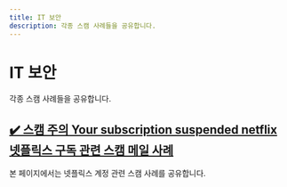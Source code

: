 ```yaml
---
title: IT 보안
description: 각종 스캠 사례들을 공유합니다. 
---
```



IT 보안
===


각종 스캠 사례들을 공유합니다.





[✔️ 스캠 주의 Your subscription suspended netflix 넷플릭스 구독 관련 스캠 메일 사례](001_netflix_subscription_scam.html '본 페이지에서는 넷플릭스 계정 관련 스캠 사례를 공유합니다. ')
---


본 페이지에서는 넷플릭스 계정 관련 스캠 사례를 공유합니다. 


